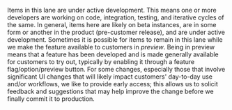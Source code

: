 Items in this lane are under active development. This means one or more developers are working on code, integration, testing, and iterative cycles of the same. In general, items here are likely on beta instances, are in some form or another in the product (pre-customer release), and are under active development. Sometimes it is possible for items to remain in this lane while we make the feature available to customers in *preview*. Being in preview means that a feature has been developed and is made generally available for customers to try out, typically by enabling it through a feature flag/option/preview button. For some changes, especially those that involve significant UI changes that will likely impact customers' day-to-day use and/or workflows, we like to provide early access; this allows us to solicit feedback and suggestions that may help improve the change before we finally commit it to production.
